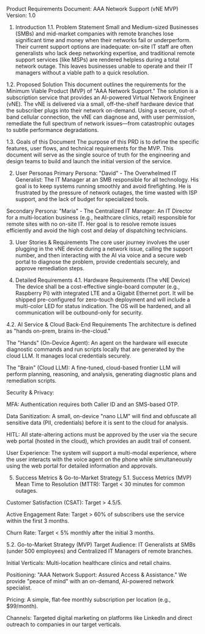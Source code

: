 Product Requirements Document: AAA Network Support (vNE MVP)
Version: 1.0

1. Introduction
1.1. Problem Statement
Small and Medium-sized Businesses (SMBs) and mid-market companies with remote branches lose significant time and money when their networks fail or underperform. Their current support options are inadequate: on-site IT staff are often generalists who lack deep networking expertise, and traditional remote support services (like MSPs) are rendered helpless during a total network outage. This leaves businesses unable to operate and their IT managers without a viable path to a quick resolution.

1.2. Proposed Solution
This document outlines the requirements for the Minimum Viable Product (MVP) of "AAA Network Support." The solution is a subscription service that provides an AI-powered Virtual Network Engineer (vNE). The vNE is delivered via a small, off-the-shelf hardware device that the subscriber plugs into their network on-demand. Using a secure, out-of-band cellular connection, the vNE can diagnose and, with user permission, remediate the full spectrum of network issues—from catastrophic outages to subtle performance degradations.

1.3. Goals of this Document
The purpose of this PRD is to define the specific features, user flows, and technical requirements for the MVP. This document will serve as the single source of truth for the engineering and design teams to build and launch the initial version of the service.

2. User Personas
Primary Persona: "David" - The Overwhelmed IT Generalist: The IT Manager at an SMB responsible for all technology. His goal is to keep systems running smoothly and avoid firefighting. He is frustrated by the pressure of network outages, the time wasted with ISP support, and the lack of budget for specialized tools.

Secondary Persona: "Maria" - The Centralized IT Manager: An IT Director for a multi-location business (e.g., healthcare clinics, retail) responsible for remote sites with no on-site IT. Her goal is to resolve remote issues efficiently and avoid the high cost and delay of dispatching technicians.

3. User Stories & Requirements
The core user journey involves the user plugging in the vNE device during a network issue, calling the support number, and then interacting with the AI via voice and a secure web portal to diagnose the problem, provide credentials securely, and approve remediation steps.

4. Detailed Requirements
4.1. Hardware Requirements (The vNE Device)
The device shall be a cost-effective single-board computer (e.g., Raspberry Pi) with integrated LTE and a Gigabit Ethernet port. It will be shipped pre-configured for zero-touch deployment and will include a multi-color LED for status indication. The OS will be hardened, and all communication will be outbound-only for security.

4.2. AI Service & Cloud Back-End Requirements
The architecture is defined as "hands on-prem, brains in-the-cloud."

The "Hands" (On-Device Agent): An agent on the hardware will execute diagnostic commands and run scripts locally that are generated by the cloud LLM. It manages local credentials securely.

The "Brain" (Cloud LLM): A fine-tuned, cloud-based frontier LLM will perform planning, reasoning, and analysis, generating diagnostic plans and remediation scripts.

Security & Privacy:

MFA: Authentication requires both Caller ID and an SMS-based OTP.

Data Sanitization: A small, on-device "nano LLM" will find and obfuscate all sensitive data (PII, credentials) before it is sent to the cloud for analysis.

HITL: All state-altering actions must be approved by the user via the secure web portal (hosted in the cloud), which provides an audit trail of consent.

User Experience: The system will support a multi-modal experience, where the user interacts with the voice agent on the phone while simultaneously using the web portal for detailed information and approvals.

5. Success Metrics & Go-to-Market Strategy
5.1. Success Metrics (MVP)
Mean Time to Resolution (MTTR): Target < 30 minutes for common outages.

Customer Satisfaction (CSAT): Target > 4.5/5.

Active Engagement Rate: Target > 60% of subscribers use the service within the first 3 months.

Churn Rate: Target < 5% monthly after the initial 3 months.

5.2. Go-to-Market Strategy (MVP)
Target Audience: IT Generalists at SMBs (under 500 employees) and Centralized IT Managers of remote branches.

Initial Verticals: Multi-location healthcare clinics and retail chains.

Positioning: "AAA Network Support: Assured Access & Assistance." We provide "peace of mind" with an on-demand, AI-powered network specialist.

Pricing: A simple, flat-fee monthly subscription per location (e.g., $99/month).

Channels: Targeted digital marketing on platforms like LinkedIn and direct outreach to companies in our target verticals.